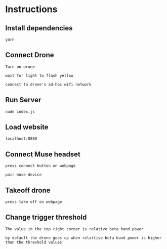 # Instructions

## Install dependencies 

`yarn`

## Connect Drone 

`Turn on drone`

`wait for light to flash yellow`

`connect to drone's ad-hoc wifi network`

## Run Server

`node index.js`

## Load website 

`localhost:8888`

## Connect Muse headset

`press connect button on webpage`

`pair muse device` 


## Takeoff drone

`press take off on webpage` 


## Change trigger threshold 

`The value in the top right corner is relative beta band power`

`by default the drone goes up when relattive beta band power is higher than the threshold values`

